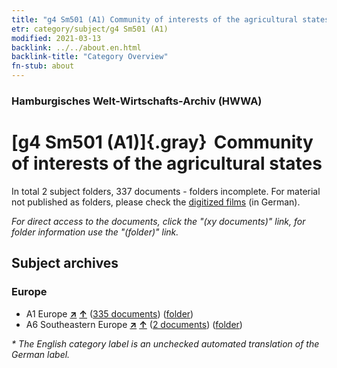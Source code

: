 ```yaml
---
title: "g4 Sm501 (A1) Community of interests of the agricultural states"
etr: category/subject/g4 Sm501 (A1)
modified: 2021-03-13
backlink: ../../about.en.html
backlink-title: "Category Overview"
fn-stub: about
---
```


### Hamburgisches Welt-Wirtschafts-Archiv (HWWA)
# [g4 Sm501 (A1)]{.gray}&#8201; Community of interests of the agricultural states&#160; 





In total 2 subject folders, 337 documents - folders incomplete.
For material not published as folders, please check the [digitized films](/film/h1_sh) (in German).

_For direct access to the documents, click the "(xy documents)" link, for folder information use the "(folder)" link._

## Subject archives



### Europe

- A1 Europe [**&nearr;**](../../../geo/i/140892/about.en.html "Europe (all folders)") [**&uarr;**](../../../geo/about.en.html#A1 "Country category system") (<a href="https://pm20.zbw.eu/dfgview/sh/140892,144495" title="about: Europe : Community of interests of the agricultural states" target="_blank">335 documents</a>) ([folder](../../../../folder/sh/1408xx/140892/1444xx/144495/about.en.html))
- A6 Southeastern Europe [**&nearr;**](../../../geo/i/140900/about.en.html "Southeastern Europe (all folders)") [**&uarr;**](../../../geo/about.en.html#A6 "Country category system") (<a href="https://pm20.zbw.eu/dfgview/sh/140900,144495" title="about: Southeastern Europe : Community of interests of the agricultural states" target="_blank">2 documents</a>) ([folder](../../../../folder/sh/1409xx/140900/1444xx/144495/about.en.html))


_* The English category label is an unchecked automated translation of the German label._

